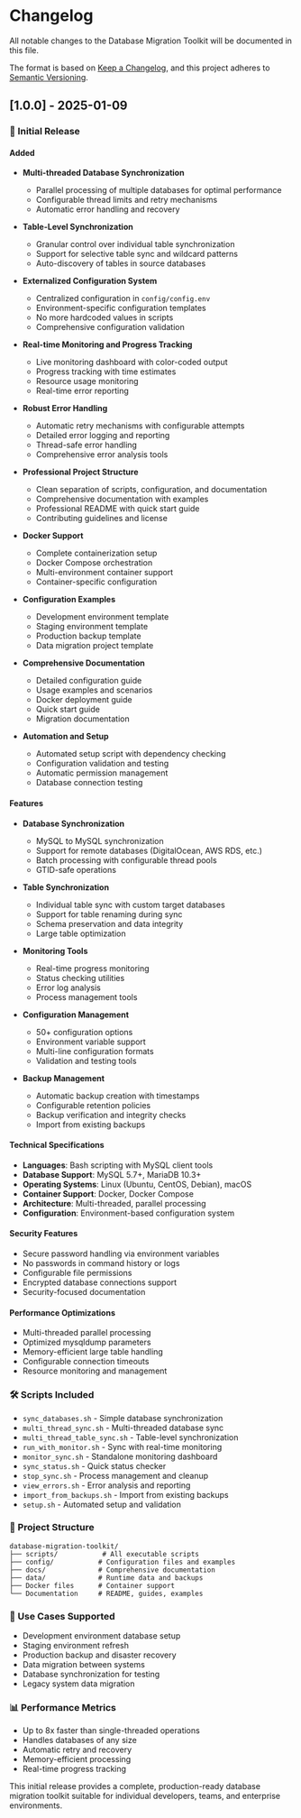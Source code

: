 # Changelog

All notable changes to the Database Migration Toolkit will be documented in this file.

The format is based on [Keep a Changelog](https://keepachangelog.com/en/1.0.0/),
and this project adheres to [Semantic Versioning](https://semver.org/spec/v2.0.0.html).

## [1.0.0] - 2025-01-09

### 🎉 Initial Release

#### Added
- **Multi-threaded Database Synchronization**
  - Parallel processing of multiple databases for optimal performance
  - Configurable thread limits and retry mechanisms
  - Automatic error handling and recovery

- **Table-Level Synchronization**
  - Granular control over individual table synchronization
  - Support for selective table sync and wildcard patterns
  - Auto-discovery of tables in source databases

- **Externalized Configuration System**
  - Centralized configuration in `config/config.env`
  - Environment-specific configuration templates
  - No more hardcoded values in scripts
  - Comprehensive configuration validation

- **Real-time Monitoring and Progress Tracking**
  - Live monitoring dashboard with color-coded output
  - Progress tracking with time estimates
  - Resource usage monitoring
  - Real-time error reporting

- **Robust Error Handling**
  - Automatic retry mechanisms with configurable attempts
  - Detailed error logging and reporting
  - Thread-safe error handling
  - Comprehensive error analysis tools

- **Professional Project Structure**
  - Clean separation of scripts, configuration, and documentation
  - Comprehensive documentation with examples
  - Professional README with quick start guide
  - Contributing guidelines and license

- **Docker Support**
  - Complete containerization setup
  - Docker Compose orchestration
  - Multi-environment container support
  - Container-specific configuration

- **Configuration Examples**
  - Development environment template
  - Staging environment template
  - Production backup template
  - Data migration project template

- **Comprehensive Documentation**
  - Detailed configuration guide
  - Usage examples and scenarios
  - Docker deployment guide
  - Quick start guide
  - Migration documentation

- **Automation and Setup**
  - Automated setup script with dependency checking
  - Configuration validation and testing
  - Automatic permission management
  - Database connection testing

#### Features
- **Database Synchronization**
  - MySQL to MySQL synchronization
  - Support for remote databases (DigitalOcean, AWS RDS, etc.)
  - Batch processing with configurable thread pools
  - GTID-safe operations

- **Table Synchronization**
  - Individual table sync with custom target databases
  - Support for table renaming during sync
  - Schema preservation and data integrity
  - Large table optimization

- **Monitoring Tools**
  - Real-time progress monitoring
  - Status checking utilities
  - Error log analysis
  - Process management tools

- **Configuration Management**
  - 50+ configuration options
  - Environment variable support
  - Multi-line configuration formats
  - Validation and testing tools

- **Backup Management**
  - Automatic backup creation with timestamps
  - Configurable retention policies
  - Backup verification and integrity checks
  - Import from existing backups

#### Technical Specifications
- **Languages**: Bash scripting with MySQL client tools
- **Database Support**: MySQL 5.7+, MariaDB 10.3+
- **Operating Systems**: Linux (Ubuntu, CentOS, Debian), macOS
- **Container Support**: Docker, Docker Compose
- **Architecture**: Multi-threaded, parallel processing
- **Configuration**: Environment-based configuration system

#### Security Features
- Secure password handling via environment variables
- No passwords in command history or logs
- Configurable file permissions
- Encrypted database connections support
- Security-focused documentation

#### Performance Optimizations
- Multi-threaded parallel processing
- Optimized mysqldump parameters
- Memory-efficient large table handling
- Configurable connection timeouts
- Resource monitoring and management

### 🛠️ Scripts Included
- `sync_databases.sh` - Simple database synchronization
- `multi_thread_sync.sh` - Multi-threaded database sync
- `multi_thread_table_sync.sh` - Table-level synchronization
- `run_with_monitor.sh` - Sync with real-time monitoring
- `monitor_sync.sh` - Standalone monitoring dashboard
- `sync_status.sh` - Quick status checker
- `stop_sync.sh` - Process management and cleanup
- `view_errors.sh` - Error analysis and reporting
- `import_from_backups.sh` - Import from existing backups
- `setup.sh` - Automated setup and validation

### 📁 Project Structure
```
database-migration-toolkit/
├── scripts/           # All executable scripts
├── config/           # Configuration files and examples
├── docs/             # Comprehensive documentation
├── data/             # Runtime data and backups
├── Docker files      # Container support
└── Documentation     # README, guides, examples
```

### 🎯 Use Cases Supported
- Development environment database setup
- Staging environment refresh
- Production backup and disaster recovery
- Data migration between systems
- Database synchronization for testing
- Legacy system data migration

### 📊 Performance Metrics
- Up to 8x faster than single-threaded operations
- Handles databases of any size
- Automatic retry and recovery
- Memory-efficient processing
- Real-time progress tracking

This initial release provides a complete, production-ready database migration toolkit suitable for individual developers, teams, and enterprise environments.
